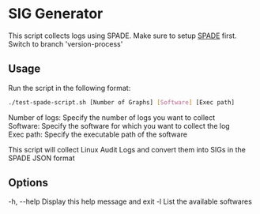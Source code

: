 # SIG Generator

This script collects logs using SPADE. Make sure to setup [SPADE](https://github.com/zeerakb1/SPADE.git) first. Switch to branch 'version-process'

## Usage

Run the script in the following format:

```bash
./test-spade-script.sh [Number of Graphs] [Software] [Exec path]
```

Number of logs:  Specify the number of logs you want to collect <br>
Software: Specify the software for which you want to collect the log <br>
Exec path:  Specify the executable path of the software <br>

This script will collect Linux Audit Logs and convert them into SIGs in the SPADE JSON format <br>

## Options
-h, --help    Display this help message and exit
-l   List the available softwares



